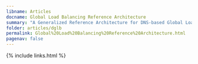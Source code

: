 ```yaml
---
libname: Articles
docname: Global Load Balancing Reference Architecture
summary: "A Generalized Reference Architecture for DNS-based Global Load Balancing"
folder: articles/dglb
permalink: Global%20Load%20Balancing%20Reference%20Architecture.html
pagenav: false
---
```


{% include links.html %}